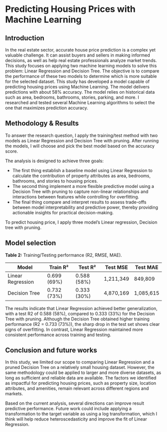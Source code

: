 # Predicting Housing Prices with Machine Learning

## Introduction 
In the real estate sector, accurate house price prediction is a complex yet valuable challenge. It can assist buyers and sellers in making informed decisions, as well as help real estate professionals analyze market trends. This study focuses on applying two machine learning models to solve this problem: Linear Regression and Decision Tree. The objective is to compare the performance of these two models to determine which is more suitable for the selected dataset.
This study has developed a model capable of predicting housing prices using Machine Learning. The model delivers predictions with about 58% accuracy. The model relies on historical data such as area, bedrooms, bathrooms, stories, parking, and more. I researched and tested several Machine Learning algorithms to select the one that maximizes prediction accuracy.

## Methodology & Results
To answer the research question, I apply the training/test method with two models as Linear Regression and Decision Tree with pruning. After running the models, I will choose and pick the best model based on the accuracy score. 

The analysis is designed to achieve three goals:

- The first thing establish a baseline model using Linear Regression to calculate the contribution of property attributes as area, bedrooms, bathrooms, and stories to housing prices.
- The second thing implement a more flexible predictive model using a Decision Tree with pruning to capture non-linear relationships and interactions between features while controlling for overfitting.
- The final thing compare and interpret results to assess trade-offs between model interpretability and predictive power, thereby providing actionable insights for practical decision-making.

To predict housing price, I apply three model’s Linear regression, Decision tree with pruning. 

## Model selection
**Table 2:** Training/Testing performance (R2, RMSE, MAE).

| Model              | Train R²        | Test R²         | Test MSE   | Test MAE  |
|--------------------|-----------------|-----------------|-------------|-----------|
| Linear Regression  | 0.699 (69%)     | 0.588 (58%)     | 1,211,349   | 849,809   |
| Decision Tree      | 0.732 (73%)     | 0.333 (30%)     | 4,870,169   | 1,085,615 |

The results indicate that Linear Regression achieved better generalization, with a test R2 of 0.588 (58%), compared to 0.333 (33%) for the Decision Tree with pruning. Although the Decision Tree obtained higher training performance (R2 = 0.733 (73%)), the sharp drop in the test set shows clear signs of overfitting. In contrast, Linear Regression maintained more consistent performance across training and testing.

## Conclusion and future works
In this study, we limited our scope to comparing Linear Regression and a pruned Decision Tree on a relatively small housing dataset. However, the same methodology could be applied to larger and more diverse datasets, as long as sufficient and reliable data are available. The factors we identified as impactful for predicting housing prices, such as property size, location attributes, and amenities, remain relevant across different regions and markets. 

Based on the current analysis, several directions can improve result predictive performance. Future work could include applying a transformation to the target variable as using a log transformation, which I think will help reduce heteroscedasticity and improve the fit of Linear Regression.





